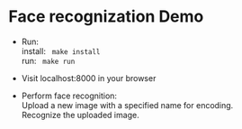 # Face recognization Demo
* Run: \
install: &ensp;`make install ` \
run: &ensp;`make run `

* Visit localhost:8000 in your browser

* Perform face recognition: \
Upload a new image with a specified name for encoding. \
Recognize the uploaded image.